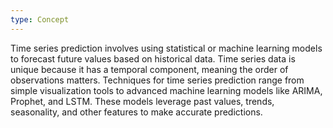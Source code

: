 ```yaml
---
type: Concept
---
```


Time series prediction involves using statistical or machine learning models to forecast future values based on historical data. Time series data is unique because it has a temporal component, meaning the order of observations matters. Techniques for time series prediction range from simple visualization tools to advanced machine learning models like ARIMA, Prophet, and LSTM. These models leverage past values, trends, seasonality, and other features to make accurate predictions.